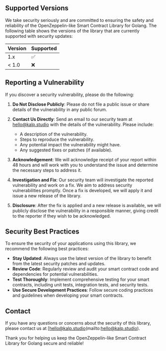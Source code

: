 ## Supported Versions

We take security seriously and are committed to ensuring the safety and reliability of the OpenZeppelin-like Smart Contract Library for Golang. The following table shows the versions of the library that are currently supported with security updates:

| Version | Supported          |
| ------- | ------------------ |
| 1.x     | :white_check_mark: |
| < 1.0   | :x:                |

## Reporting a Vulnerability

If you discover a security vulnerability, please do the following:

1. **Do Not Disclose Publicly**: Please do not file a public issue or share details of the vulnerability in any public forum.
2. **Contact Us Directly**: Send an email to our security team at [hello@kalp.studio](mailto:hello@kalp.studio) with the details of the vulnerability. Please include:
    - A description of the vulnerability.
    - Steps to reproduce the vulnerability.
    - Any potential impact the vulnerability might have.
    - Any suggested fixes or patches (if available).

3. **Acknowledgement**: We will acknowledge receipt of your report within 48 hours and will work with you to understand the issue and determine the necessary steps to address it.

4. **Investigation and Fix**: Our security team will investigate the reported vulnerability and work on a fix. We aim to address security vulnerabilities promptly. Once a fix is developed, we will apply it and issue a new release of the library.

5. **Disclosure**: After the fix is applied and a new release is available, we will publicly disclose the vulnerability in a responsible manner, giving credit to the reporter if they wish to be acknowledged.

## Security Best Practices

To ensure the security of your applications using this library, we recommend the following best practices:

- **Stay Updated**: Always use the latest version of the library to benefit from the latest security patches and updates.
- **Review Code**: Regularly review and audit your smart contract code and dependencies for potential vulnerabilities.
- **Test Thoroughly**: Implement comprehensive testing for your smart contracts, including unit tests, integration tests, and security tests.
- **Use Secure Development Practices**: Follow secure coding practices and guidelines when developing your smart contracts.

## Contact

If you have any questions or concerns about the security of this library, please contact us at [hello@kalp.studio(mailto:hello@kalp.studio). 

Thank you for helping us keep the OpenZeppelin-like Smart Contract Library for Golang secure and reliable!
